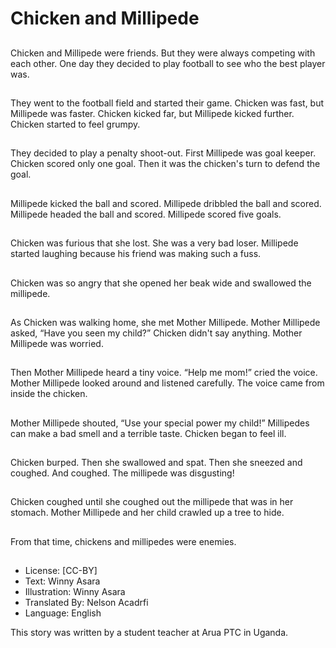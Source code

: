 # Chicken and Millipede

##
Chicken and Millipede were friends.
But they were always competing
with each other. One day they
decided to play football to see who
the best player was.

##
They went to the football field and
started their game. Chicken was
fast, but Millipede was faster.
Chicken kicked far, but Millipede
kicked further. Chicken started to
feel grumpy.

##
They decided to play a penalty
shoot-out. First Millipede was goal
keeper. Chicken scored only one
goal. Then it was the chicken's turn
to defend the goal.

##
Millipede kicked the ball and scored.
Millipede dribbled the ball and
scored. Millipede headed the ball
and scored. Millipede scored five
goals.

##
Chicken was furious that she lost.
She was a very bad loser. Millipede
started laughing because his friend
was making such a fuss.

##
Chicken was so angry that she
opened her beak wide and
swallowed the millipede.

##
As Chicken was walking home, she
met Mother Millipede. Mother
Millipede asked, “Have you seen my
child?” Chicken didn't say anything.
Mother Millipede was worried.

##
Then Mother Millipede heard a tiny
voice. “Help me mom!” cried the
voice. Mother Millipede looked
around and listened carefully. The
voice came from inside the chicken.

##
Mother Millipede shouted, “Use your
special power my child!” Millipedes
can make a bad smell and a terrible
taste. Chicken began to feel ill.

##
Chicken burped. Then she
swallowed and spat. Then she
sneezed and coughed. And
coughed. The millipede was
disgusting!

##
Chicken coughed until she coughed
out the millipede that was in her
stomach. Mother Millipede and her
child crawled up a tree to hide.

##
From that time, chickens and
millipedes were enemies.

##
* License: [CC-BY]
* Text: Winny Asara
* Illustration: Winny Asara
* Translated By: Nelson Acadrfi
* Language: English

This story was written by a student teacher at Arua PTC in Uganda.
